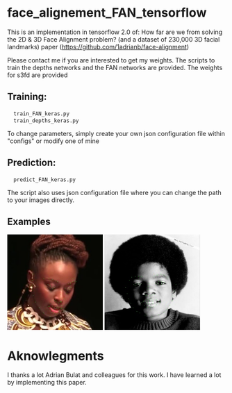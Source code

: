 # face_alignement_FAN_tensorflow

This is an implementation in tensorflow 2.0 of: How far are we from solving the 2D & 3D Face Alignment problem? (and a
dataset of 230,000 3D facial landmarks) paper (https://github.com/1adrianb/face-alignment)

Please contact me if you are interested to get my weights. The scripts to train the depths networks and the FAN networks are provided. 
The weights for s3fd are provided

## Training:
```
  train_FAN_keras.py
  train_depths_keras.py
```
To change parameters, simply create your own json configuration file within "configs" or modify one of mine

## Prediction:
```
  predict_FAN_keras.py
```
The script also uses json configuration file where you can change the path to your images directly.

## Examples

<img src='examples/0005_lmk.jpg' height="220"> <img src='examples/indoor_068_lmk.jpg' height="220">

# Aknowlegments
I thanks a lot Adrian Bulat and colleagues for this work. I have learned a lot by implementing this paper.
